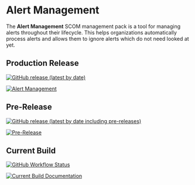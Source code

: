 # Alert Management

The **Alert Management** SCOM management pack is a tool for managing alerts throughout their lifecycle. This helps organizations automatically process alerts and allows them to ignore alerts which do not need looked at yet.

## Production Release

[![GitHub release (latest by date)](https://img.shields.io/github/v/release/hmscott4/AlertManagement?label=Alert%20Management)](https://github.com/hmscott4/AlertManagement/releases/latest/download/AlertManagement.zip)

[![Alert Management](https://img.shields.io/badge/Alert%20Management-Documentation-blue)](https://github.com/hmscott4/AlertManagement/blob/dev/AlertManagement/WikiSource/Home.md)

## Pre-Release

[![GitHub release (latest by date including pre-releases)](https://img.shields.io/github/v/release/hmscott4/AlertManagement?include_prereleases&label=Alert%20Management%20Preview)](https://github.com/hmscott4/AlertManagement/releases)

[![Pre-Release](https://img.shields.io/badge/Pre--Release-Documentation-blue)](https://github.com/hmscott4/AlertManagement/blob/dev/AlertManagement/WikiSource/Home.md)

## Current Build

[![GitHub Workflow Status](https://img.shields.io/github/workflow/status/hmscott4/AlertManagement/Build%20Management%20Pack?label=Current%20Build)](AlertManagement/actions/workflows/build.yml)

[![Current Build Documentation](https://img.shields.io/badge/Current%20Build-Documentation-blue)](WikiSource/Home.md)
